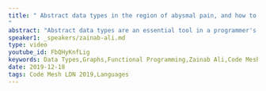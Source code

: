 ```yaml
---
title: " Abstract data types in the region of abysmal pain, and how to navigate them
"
abstract: "Abstract data types are an essential tool in a programmer's toolkit, but finding a data structure to fit them can be challenging. This is especially so for graphs, which can have complex constraints that are difficult to encode using conventional data structures. Join me in the search for a functional, typesafe graph. We will explore different graph representations, and discover how types can help us encode constraints. Using dependent types, we will construct a graph that we can prove satisfies its abstract data type."
speaker1: _speakers/zainab-ali.md
type: video
youtube_id: FbQHyKnfLig
keywords: Data Types,Graphs,Functional Programming,Zainab Ali,Code Mesh LDN,Dependant Types,ADTs
date: 2019-12-18
tags: Code Mesh LDN 2019,Languages
---
```


